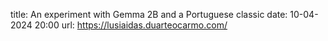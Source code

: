 title: An experiment with Gemma 2B and a Portuguese classic
date: 10-04-2024 20:00
url: https://lusiaidas.duarteocarmo.com/
